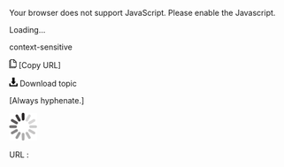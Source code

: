 Your browser does not support JavaScript. Please enable the Javascript.

Loading...

context-sensitive

![Copy URL](contiguous-selection_files/Copy.png) [Copy URL]

![Download](contiguous-selection_files/Download.png)
Download topic

[Always hyphenate.]

![In progress](contiguous-selection_files/activity-large.gif)

URL :


